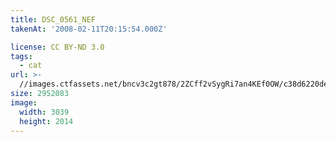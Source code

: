 ```yaml
---
title: DSC_0561_NEF
takenAt: '2008-02-11T20:15:54.000Z'

license: CC BY-ND 3.0
tags:
  - cat
url: >-
  //images.ctfassets.net/bncv3c2gt878/2ZCff2vSygRi7an4KEf0OW/c38d6220defe77b6002647ac0597ea8d/dsc_0561_nef_4560394350_o
size: 2952083
image:
  width: 3039
  height: 2014
---
```

